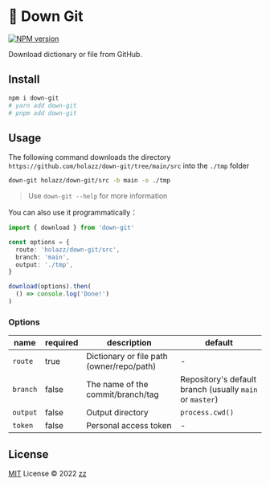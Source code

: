 # 🐙 Down Git

[![NPM version](https://img.shields.io/npm/v/down-git?color=b43b4f&label=)](https://www.npmjs.com/package/down-git)

Download dictionary or file from GitHub.

## Install

```bash
npm i down-git
# yarn add down-git
# pnpm add down-git
```

## Usage

The following command downloads the directory `https://github.com/holazz/down-git/tree/main/src` into the `./tmp` folder

``` bash
down-git holazz/down-git/src -b main -o ./tmp
```

> Use `down-git --help` for more information

You can also use it programmatically：

``` ts
import { download } from 'down-git'

const options = {
  route: 'holazz/down-git/src',
  branch: 'main',
  output: './tmp',
}

download(options).then(
  () => console.log('Done!')
)
```

### Options

| name | required | description | default |
| --- | --- | --- | --- |
| `route` | true | Dictionary or file path (owner/repo/path)| - |
| `branch` | false | The name of the commit/branch/tag | Repository's default branch (usually `main` or `master`) |
| `output` | false | Output directory| `process.cwd()` |
| `token` | false | Personal access token| - |

## License

[MIT](./LICENSE) License © 2022 [zz](https://github.com/holazz)
